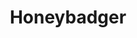 ---
blog: http://blog.honeybadger.io/
logohandle: honeybadgerio
sort: honeybadger
title: Honeybadger
twitter: https://x.com/honeybadgerapp
website: https://www.honeybadger.io/
---